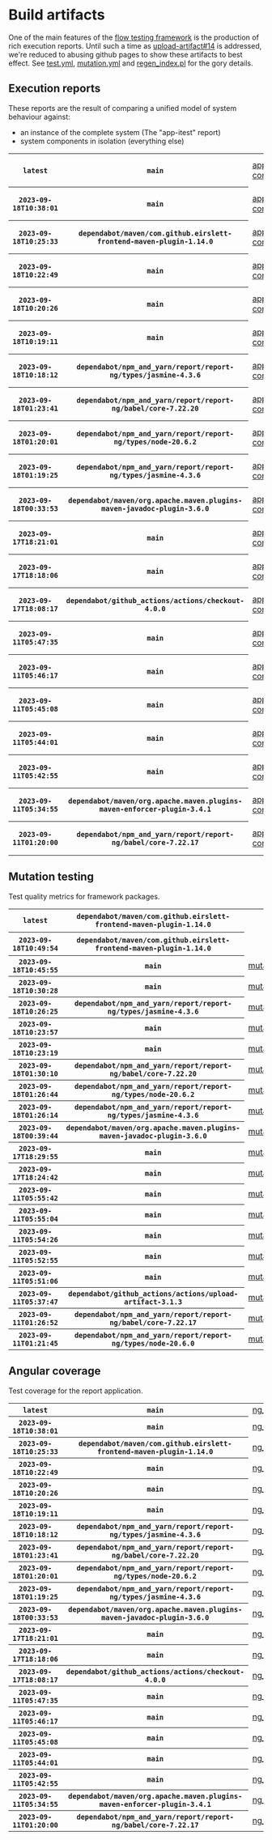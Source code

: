 # Build artifacts

One of the main features of the [flow testing framework](https://github.com/Mastercard/flow) is the production of rich execution reports.
Until such a time as [upload-artifact#14](https://github.com/actions/upload-artifact/issues/14) is addressed, we're reduced to abusing github pages to show these artifacts to best effect.
See [test.yml](https://github.com/Mastercard/flow/blob/main/.github/workflows/test.yml), [mutation.yml](https://github.com/Mastercard/flow/blob/main/.github/workflows/mutation.yml) and [regen_index.pl](https://github.com/Mastercard/flow/blob/pages/regen_index.pl) for the gory details.

## Execution reports

These reports are the result of comparing a unified model of system behaviour against:
 * an instance of the complete system (The "app-itest" report)
 * system components in isolation (everything else)

<!-- start:execution -->
<table>
	<tbody>
		<tr> <th><code>latest</code></th>
			 <th><code>main</code></th>
			<td><a href="execution/latest/example/app-core/target/mctf/latest/index.html">app-core</a></td>
			<td><a href="execution/latest/example/app-histogram/target/mctf/latest/index.html">app-histogram</a></td>
			<td><a href="execution/latest/example/app-itest/target/mctf/latest/index.html">app-itest</a></td>
			<td><a href="execution/latest/example/app-queue/target/mctf/latest/index.html">app-queue</a></td>
			<td><a href="execution/latest/example/app-store/target/mctf/latest/index.html">app-store</a></td>
			<td><a href="execution/latest/example/app-ui/target/mctf/latest/index.html">app-ui</a></td>
			<td><a href="execution/latest/example/app-web-ui/target/mctf/latest/index.html">app-web-ui</a></td>
		</tr>
		<tr> <th><code>2023-09-18T10:38:01</code></th>
			 <th><code>main</code></th>
			<td><a href="execution/1695033481/example/app-core/target/mctf/latest/index.html">app-core</a></td>
			<td><a href="execution/1695033481/example/app-histogram/target/mctf/latest/index.html">app-histogram</a></td>
			<td><a href="execution/1695033481/example/app-itest/target/mctf/latest/index.html">app-itest</a></td>
			<td><a href="execution/1695033481/example/app-queue/target/mctf/latest/index.html">app-queue</a></td>
			<td><a href="execution/1695033481/example/app-store/target/mctf/latest/index.html">app-store</a></td>
			<td><a href="execution/1695033481/example/app-ui/target/mctf/latest/index.html">app-ui</a></td>
			<td><a href="execution/1695033481/example/app-web-ui/target/mctf/latest/index.html">app-web-ui</a></td>
		</tr>
		<tr> <th><code>2023-09-18T10:25:33</code></th>
			 <th><code>dependabot/maven/com.github.eirslett-frontend-maven-plugin-1.14.0</code></th>
			<td><a href="execution/1695032733/example/app-core/target/mctf/latest/index.html">app-core</a></td>
			<td><a href="execution/1695032733/example/app-histogram/target/mctf/latest/index.html">app-histogram</a></td>
			<td><a href="execution/1695032733/example/app-itest/target/mctf/latest/index.html">app-itest</a></td>
			<td><a href="execution/1695032733/example/app-queue/target/mctf/latest/index.html">app-queue</a></td>
			<td><a href="execution/1695032733/example/app-store/target/mctf/latest/index.html">app-store</a></td>
			<td><a href="execution/1695032733/example/app-ui/target/mctf/latest/index.html">app-ui</a></td>
			<td><a href="execution/1695032733/example/app-web-ui/target/mctf/latest/index.html">app-web-ui</a></td>
		</tr>
		<tr> <th><code>2023-09-18T10:22:49</code></th>
			 <th><code>main</code></th>
			<td><a href="execution/1695032569/example/app-core/target/mctf/latest/index.html">app-core</a></td>
			<td><a href="execution/1695032569/example/app-histogram/target/mctf/latest/index.html">app-histogram</a></td>
			<td><a href="execution/1695032569/example/app-itest/target/mctf/latest/index.html">app-itest</a></td>
			<td><a href="execution/1695032569/example/app-queue/target/mctf/latest/index.html">app-queue</a></td>
			<td><a href="execution/1695032569/example/app-store/target/mctf/latest/index.html">app-store</a></td>
			<td><a href="execution/1695032569/example/app-ui/target/mctf/latest/index.html">app-ui</a></td>
			<td><a href="execution/1695032569/example/app-web-ui/target/mctf/latest/index.html">app-web-ui</a></td>
		</tr>
		<tr> <th><code>2023-09-18T10:20:26</code></th>
			 <th><code>main</code></th>
			<td><a href="execution/1695032426/example/app-core/target/mctf/latest/index.html">app-core</a></td>
			<td><a href="execution/1695032426/example/app-histogram/target/mctf/latest/index.html">app-histogram</a></td>
			<td><a href="execution/1695032426/example/app-itest/target/mctf/latest/index.html">app-itest</a></td>
			<td><a href="execution/1695032426/example/app-queue/target/mctf/latest/index.html">app-queue</a></td>
			<td><a href="execution/1695032426/example/app-store/target/mctf/latest/index.html">app-store</a></td>
			<td><a href="execution/1695032426/example/app-ui/target/mctf/latest/index.html">app-ui</a></td>
			<td><a href="execution/1695032426/example/app-web-ui/target/mctf/latest/index.html">app-web-ui</a></td>
		</tr>
		<tr> <th><code>2023-09-18T10:19:11</code></th>
			 <th><code>main</code></th>
			<td><a href="execution/1695032351/example/app-core/target/mctf/latest/index.html">app-core</a></td>
			<td><a href="execution/1695032351/example/app-histogram/target/mctf/latest/index.html">app-histogram</a></td>
			<td><a href="execution/1695032351/example/app-itest/target/mctf/latest/index.html">app-itest</a></td>
			<td><a href="execution/1695032351/example/app-queue/target/mctf/latest/index.html">app-queue</a></td>
			<td><a href="execution/1695032351/example/app-store/target/mctf/latest/index.html">app-store</a></td>
			<td><a href="execution/1695032351/example/app-ui/target/mctf/latest/index.html">app-ui</a></td>
			<td><a href="execution/1695032351/example/app-web-ui/target/mctf/latest/index.html">app-web-ui</a></td>
		</tr>
		<tr> <th><code>2023-09-18T10:18:12</code></th>
			 <th><code>dependabot/npm_and_yarn/report/report-ng/types/jasmine-4.3.6</code></th>
			<td><a href="execution/1695032292/example/app-core/target/mctf/latest/index.html">app-core</a></td>
			<td><a href="execution/1695032292/example/app-histogram/target/mctf/latest/index.html">app-histogram</a></td>
			<td><a href="execution/1695032292/example/app-itest/target/mctf/latest/index.html">app-itest</a></td>
			<td><a href="execution/1695032292/example/app-queue/target/mctf/latest/index.html">app-queue</a></td>
			<td><a href="execution/1695032292/example/app-store/target/mctf/latest/index.html">app-store</a></td>
			<td><a href="execution/1695032292/example/app-ui/target/mctf/latest/index.html">app-ui</a></td>
			<td><a href="execution/1695032292/example/app-web-ui/target/mctf/latest/index.html">app-web-ui</a></td>
		</tr>
		<tr> <th><code>2023-09-18T01:23:41</code></th>
			 <th><code>dependabot/npm_and_yarn/report/report-ng/babel/core-7.22.20</code></th>
			<td><a href="execution/1695000221/example/app-core/target/mctf/latest/index.html">app-core</a></td>
			<td><a href="execution/1695000221/example/app-histogram/target/mctf/latest/index.html">app-histogram</a></td>
			<td><a href="execution/1695000221/example/app-itest/target/mctf/latest/index.html">app-itest</a></td>
			<td><a href="execution/1695000221/example/app-queue/target/mctf/latest/index.html">app-queue</a></td>
			<td><a href="execution/1695000221/example/app-store/target/mctf/latest/index.html">app-store</a></td>
			<td><a href="execution/1695000221/example/app-ui/target/mctf/latest/index.html">app-ui</a></td>
			<td><a href="execution/1695000221/example/app-web-ui/target/mctf/latest/index.html">app-web-ui</a></td>
		</tr>
		<tr> <th><code>2023-09-18T01:20:01</code></th>
			 <th><code>dependabot/npm_and_yarn/report/report-ng/types/node-20.6.2</code></th>
			<td><a href="execution/1695000001/example/app-core/target/mctf/latest/index.html">app-core</a></td>
			<td><a href="execution/1695000001/example/app-histogram/target/mctf/latest/index.html">app-histogram</a></td>
			<td><a href="execution/1695000001/example/app-itest/target/mctf/latest/index.html">app-itest</a></td>
			<td><a href="execution/1695000001/example/app-queue/target/mctf/latest/index.html">app-queue</a></td>
			<td><a href="execution/1695000001/example/app-store/target/mctf/latest/index.html">app-store</a></td>
			<td><a href="execution/1695000001/example/app-ui/target/mctf/latest/index.html">app-ui</a></td>
			<td><a href="execution/1695000001/example/app-web-ui/target/mctf/latest/index.html">app-web-ui</a></td>
		</tr>
		<tr> <th><code>2023-09-18T01:19:25</code></th>
			 <th><code>dependabot/npm_and_yarn/report/report-ng/types/jasmine-4.3.6</code></th>
			<td><a href="execution/1694999965/example/app-core/target/mctf/latest/index.html">app-core</a></td>
			<td><a href="execution/1694999965/example/app-histogram/target/mctf/latest/index.html">app-histogram</a></td>
			<td><a href="execution/1694999965/example/app-itest/target/mctf/latest/index.html">app-itest</a></td>
			<td><a href="execution/1694999965/example/app-queue/target/mctf/latest/index.html">app-queue</a></td>
			<td><a href="execution/1694999965/example/app-store/target/mctf/latest/index.html">app-store</a></td>
			<td><a href="execution/1694999965/example/app-ui/target/mctf/latest/index.html">app-ui</a></td>
			<td><a href="execution/1694999965/example/app-web-ui/target/mctf/latest/index.html">app-web-ui</a></td>
		</tr>
		<tr> <th><code>2023-09-18T00:33:53</code></th>
			 <th><code>dependabot/maven/org.apache.maven.plugins-maven-javadoc-plugin-3.6.0</code></th>
			<td><a href="execution/1694997233/example/app-core/target/mctf/latest/index.html">app-core</a></td>
			<td><a href="execution/1694997233/example/app-histogram/target/mctf/latest/index.html">app-histogram</a></td>
			<td><a href="execution/1694997233/example/app-itest/target/mctf/latest/index.html">app-itest</a></td>
			<td><a href="execution/1694997233/example/app-queue/target/mctf/latest/index.html">app-queue</a></td>
			<td><a href="execution/1694997233/example/app-store/target/mctf/latest/index.html">app-store</a></td>
			<td><a href="execution/1694997233/example/app-ui/target/mctf/latest/index.html">app-ui</a></td>
			<td><a href="execution/1694997233/example/app-web-ui/target/mctf/latest/index.html">app-web-ui</a></td>
		</tr>
		<tr> <th><code>2023-09-17T18:21:01</code></th>
			 <th><code>main</code></th>
			<td><a href="execution/1694974861/example/app-core/target/mctf/latest/index.html">app-core</a></td>
			<td><a href="execution/1694974861/example/app-histogram/target/mctf/latest/index.html">app-histogram</a></td>
			<td><a href="execution/1694974861/example/app-itest/target/mctf/latest/index.html">app-itest</a></td>
			<td><a href="execution/1694974861/example/app-queue/target/mctf/latest/index.html">app-queue</a></td>
			<td><a href="execution/1694974861/example/app-store/target/mctf/latest/index.html">app-store</a></td>
			<td><a href="execution/1694974861/example/app-ui/target/mctf/latest/index.html">app-ui</a></td>
			<td><a href="execution/1694974861/example/app-web-ui/target/mctf/latest/index.html">app-web-ui</a></td>
		</tr>
		<tr> <th><code>2023-09-17T18:18:06</code></th>
			 <th><code>main</code></th>
			<td><a href="execution/1694974686/example/app-core/target/mctf/latest/index.html">app-core</a></td>
			<td><a href="execution/1694974686/example/app-histogram/target/mctf/latest/index.html">app-histogram</a></td>
			<td><a href="execution/1694974686/example/app-itest/target/mctf/latest/index.html">app-itest</a></td>
			<td><a href="execution/1694974686/example/app-queue/target/mctf/latest/index.html">app-queue</a></td>
			<td><a href="execution/1694974686/example/app-store/target/mctf/latest/index.html">app-store</a></td>
			<td><a href="execution/1694974686/example/app-ui/target/mctf/latest/index.html">app-ui</a></td>
			<td><a href="execution/1694974686/example/app-web-ui/target/mctf/latest/index.html">app-web-ui</a></td>
		</tr>
		<tr> <th><code>2023-09-17T18:08:17</code></th>
			 <th><code>dependabot/github_actions/actions/checkout-4.0.0</code></th>
			<td><a href="execution/1694974097/example/app-core/target/mctf/latest/index.html">app-core</a></td>
			<td><a href="execution/1694974097/example/app-histogram/target/mctf/latest/index.html">app-histogram</a></td>
			<td><a href="execution/1694974097/example/app-itest/target/mctf/latest/index.html">app-itest</a></td>
			<td><a href="execution/1694974097/example/app-queue/target/mctf/latest/index.html">app-queue</a></td>
			<td><a href="execution/1694974097/example/app-store/target/mctf/latest/index.html">app-store</a></td>
			<td><a href="execution/1694974097/example/app-ui/target/mctf/latest/index.html">app-ui</a></td>
			<td><a href="execution/1694974097/example/app-web-ui/target/mctf/latest/index.html">app-web-ui</a></td>
		</tr>
		<tr> <th><code>2023-09-11T05:47:35</code></th>
			 <th><code>main</code></th>
			<td><a href="execution/1694411255/example/app-core/target/mctf/latest/index.html">app-core</a></td>
			<td><a href="execution/1694411255/example/app-histogram/target/mctf/latest/index.html">app-histogram</a></td>
			<td><a href="execution/1694411255/example/app-itest/target/mctf/latest/index.html">app-itest</a></td>
			<td><a href="execution/1694411255/example/app-queue/target/mctf/latest/index.html">app-queue</a></td>
			<td><a href="execution/1694411255/example/app-store/target/mctf/latest/index.html">app-store</a></td>
			<td><a href="execution/1694411255/example/app-ui/target/mctf/latest/index.html">app-ui</a></td>
			<td><a href="execution/1694411255/example/app-web-ui/target/mctf/latest/index.html">app-web-ui</a></td>
		</tr>
		<tr> <th><code>2023-09-11T05:46:17</code></th>
			 <th><code>main</code></th>
			<td><a href="execution/1694411177/example/app-core/target/mctf/latest/index.html">app-core</a></td>
			<td><a href="execution/1694411177/example/app-histogram/target/mctf/latest/index.html">app-histogram</a></td>
			<td><a href="execution/1694411177/example/app-itest/target/mctf/latest/index.html">app-itest</a></td>
			<td><a href="execution/1694411177/example/app-queue/target/mctf/latest/index.html">app-queue</a></td>
			<td><a href="execution/1694411177/example/app-store/target/mctf/latest/index.html">app-store</a></td>
			<td><a href="execution/1694411177/example/app-ui/target/mctf/latest/index.html">app-ui</a></td>
			<td><a href="execution/1694411177/example/app-web-ui/target/mctf/latest/index.html">app-web-ui</a></td>
		</tr>
		<tr> <th><code>2023-09-11T05:45:08</code></th>
			 <th><code>main</code></th>
			<td><a href="execution/1694411108/example/app-core/target/mctf/latest/index.html">app-core</a></td>
			<td><a href="execution/1694411108/example/app-histogram/target/mctf/latest/index.html">app-histogram</a></td>
			<td><a href="execution/1694411108/example/app-itest/target/mctf/latest/index.html">app-itest</a></td>
			<td><a href="execution/1694411108/example/app-queue/target/mctf/latest/index.html">app-queue</a></td>
			<td><a href="execution/1694411108/example/app-store/target/mctf/latest/index.html">app-store</a></td>
			<td><a href="execution/1694411108/example/app-ui/target/mctf/latest/index.html">app-ui</a></td>
			<td><a href="execution/1694411108/example/app-web-ui/target/mctf/latest/index.html">app-web-ui</a></td>
		</tr>
		<tr> <th><code>2023-09-11T05:44:01</code></th>
			 <th><code>main</code></th>
			<td><a href="execution/1694411041/example/app-core/target/mctf/latest/index.html">app-core</a></td>
			<td><a href="execution/1694411041/example/app-histogram/target/mctf/latest/index.html">app-histogram</a></td>
			<td><a href="execution/1694411041/example/app-itest/target/mctf/latest/index.html">app-itest</a></td>
			<td><a href="execution/1694411041/example/app-queue/target/mctf/latest/index.html">app-queue</a></td>
			<td><a href="execution/1694411041/example/app-store/target/mctf/latest/index.html">app-store</a></td>
			<td><a href="execution/1694411041/example/app-ui/target/mctf/latest/index.html">app-ui</a></td>
			<td><a href="execution/1694411041/example/app-web-ui/target/mctf/latest/index.html">app-web-ui</a></td>
		</tr>
		<tr> <th><code>2023-09-11T05:42:55</code></th>
			 <th><code>main</code></th>
			<td><a href="execution/1694410975/example/app-core/target/mctf/latest/index.html">app-core</a></td>
			<td><a href="execution/1694410975/example/app-histogram/target/mctf/latest/index.html">app-histogram</a></td>
			<td><a href="execution/1694410975/example/app-itest/target/mctf/latest/index.html">app-itest</a></td>
			<td><a href="execution/1694410975/example/app-queue/target/mctf/latest/index.html">app-queue</a></td>
			<td><a href="execution/1694410975/example/app-store/target/mctf/latest/index.html">app-store</a></td>
			<td><a href="execution/1694410975/example/app-ui/target/mctf/latest/index.html">app-ui</a></td>
			<td><a href="execution/1694410975/example/app-web-ui/target/mctf/latest/index.html">app-web-ui</a></td>
		</tr>
		<tr> <th><code>2023-09-11T05:34:55</code></th>
			 <th><code>dependabot/maven/org.apache.maven.plugins-maven-enforcer-plugin-3.4.1</code></th>
			<td><a href="execution/1694410495/example/app-core/target/mctf/latest/index.html">app-core</a></td>
			<td><a href="execution/1694410495/example/app-histogram/target/mctf/latest/index.html">app-histogram</a></td>
			<td><a href="execution/1694410495/example/app-itest/target/mctf/latest/index.html">app-itest</a></td>
			<td><a href="execution/1694410495/example/app-queue/target/mctf/latest/index.html">app-queue</a></td>
			<td><a href="execution/1694410495/example/app-store/target/mctf/latest/index.html">app-store</a></td>
			<td><a href="execution/1694410495/example/app-ui/target/mctf/latest/index.html">app-ui</a></td>
			<td><a href="execution/1694410495/example/app-web-ui/target/mctf/latest/index.html">app-web-ui</a></td>
		</tr>
		<tr> <th><code>2023-09-11T01:20:00</code></th>
			 <th><code>dependabot/npm_and_yarn/report/report-ng/babel/core-7.22.17</code></th>
			<td><a href="execution/1694395200/example/app-core/target/mctf/latest/index.html">app-core</a></td>
			<td><a href="execution/1694395200/example/app-histogram/target/mctf/latest/index.html">app-histogram</a></td>
			<td><a href="execution/1694395200/example/app-itest/target/mctf/latest/index.html">app-itest</a></td>
			<td><a href="execution/1694395200/example/app-queue/target/mctf/latest/index.html">app-queue</a></td>
			<td><a href="execution/1694395200/example/app-store/target/mctf/latest/index.html">app-store</a></td>
			<td><a href="execution/1694395200/example/app-ui/target/mctf/latest/index.html">app-ui</a></td>
			<td><a href="execution/1694395200/example/app-web-ui/target/mctf/latest/index.html">app-web-ui</a></td>
		</tr>
	</tbody>
</table>
<!-- end:execution -->

## Mutation testing

Test quality metrics for framework packages.

<!-- start:mutation -->
<table>
	<tbody>
		<tr> <th><code>latest</code></th>
			 <th><code>dependabot/maven/com.github.eirslett-frontend-maven-plugin-1.14.0</code></th>
			<td></td>
			<td><a href="mutation/latest/mutation_report/index.html">mutation_report</a></td>
			<td><a href="mutation/latest/project_mutation_reports/api/target/pit-reports/index.html">project_mutation_reports/api/target/pit-reports</a></td>
			<td><a href="mutation/latest/project_mutation_reports/message/message-core/target/pit-reports/index.html">project_mutation_reports/message/message-core/target/pit-reports</a></td>
			<td><a href="mutation/latest/project_mutation_reports/message/message-http/target/pit-reports/index.html">project_mutation_reports/message/message-http/target/pit-reports</a></td>
			<td><a href="mutation/latest/project_mutation_reports/message/message-json/target/pit-reports/index.html">project_mutation_reports/message/message-json/target/pit-reports</a></td>
			<td><a href="mutation/latest/project_mutation_reports/message/message-sql/target/pit-reports/index.html">project_mutation_reports/message/message-sql/target/pit-reports</a></td>
			<td><a href="mutation/latest/project_mutation_reports/message/message-text/target/pit-reports/index.html">project_mutation_reports/message/message-text/target/pit-reports</a></td>
		</tr>
		<tr> <th><code>2023-09-18T10:49:54</code></th>
			 <th><code>dependabot/maven/com.github.eirslett-frontend-maven-plugin-1.14.0</code></th>
			<td></td>
			<td><a href="mutation/1695034194/mutation_report/index.html">mutation_report</a></td>
			<td><a href="mutation/1695034194/project_mutation_reports/api/target/pit-reports/index.html">project_mutation_reports/api/target/pit-reports</a></td>
			<td><a href="mutation/1695034194/project_mutation_reports/message/message-core/target/pit-reports/index.html">project_mutation_reports/message/message-core/target/pit-reports</a></td>
			<td><a href="mutation/1695034194/project_mutation_reports/message/message-http/target/pit-reports/index.html">project_mutation_reports/message/message-http/target/pit-reports</a></td>
			<td><a href="mutation/1695034194/project_mutation_reports/message/message-json/target/pit-reports/index.html">project_mutation_reports/message/message-json/target/pit-reports</a></td>
			<td><a href="mutation/1695034194/project_mutation_reports/message/message-sql/target/pit-reports/index.html">project_mutation_reports/message/message-sql/target/pit-reports</a></td>
			<td><a href="mutation/1695034194/project_mutation_reports/message/message-text/target/pit-reports/index.html">project_mutation_reports/message/message-text/target/pit-reports</a></td>
		</tr>
		<tr> <th><code>2023-09-18T10:45:55</code></th>
			 <th><code>main</code></th>
			<td><a href="mutation/1695033955/mutation_report/index.html">mutation</a></td>
			<td></td>
			<td></td>
			<td></td>
			<td></td>
			<td></td>
			<td></td>
			<td></td>
		</tr>
		<tr> <th><code>2023-09-18T10:30:28</code></th>
			 <th><code>main</code></th>
			<td><a href="mutation/1695033028/mutation_report/index.html">mutation</a></td>
			<td></td>
			<td></td>
			<td></td>
			<td></td>
			<td></td>
			<td></td>
			<td></td>
		</tr>
		<tr> <th><code>2023-09-18T10:26:25</code></th>
			 <th><code>dependabot/npm_and_yarn/report/report-ng/types/jasmine-4.3.6</code></th>
			<td><a href="mutation/1695032785/mutation_report/index.html">mutation</a></td>
			<td></td>
			<td></td>
			<td></td>
			<td></td>
			<td></td>
			<td></td>
			<td></td>
		</tr>
		<tr> <th><code>2023-09-18T10:23:57</code></th>
			 <th><code>main</code></th>
			<td><a href="mutation/1695032637/mutation_report/index.html">mutation</a></td>
			<td></td>
			<td></td>
			<td></td>
			<td></td>
			<td></td>
			<td></td>
			<td></td>
		</tr>
		<tr> <th><code>2023-09-18T10:23:19</code></th>
			 <th><code>main</code></th>
			<td><a href="mutation/1695032599/mutation_report/index.html">mutation</a></td>
			<td></td>
			<td></td>
			<td></td>
			<td></td>
			<td></td>
			<td></td>
			<td></td>
		</tr>
		<tr> <th><code>2023-09-18T01:30:10</code></th>
			 <th><code>dependabot/npm_and_yarn/report/report-ng/babel/core-7.22.20</code></th>
			<td><a href="mutation/1695000610/mutation_report/index.html">mutation</a></td>
			<td></td>
			<td></td>
			<td></td>
			<td></td>
			<td></td>
			<td></td>
			<td></td>
		</tr>
		<tr> <th><code>2023-09-18T01:26:44</code></th>
			 <th><code>dependabot/npm_and_yarn/report/report-ng/types/node-20.6.2</code></th>
			<td><a href="mutation/1695000404/mutation_report/index.html">mutation</a></td>
			<td></td>
			<td></td>
			<td></td>
			<td></td>
			<td></td>
			<td></td>
			<td></td>
		</tr>
		<tr> <th><code>2023-09-18T01:26:14</code></th>
			 <th><code>dependabot/npm_and_yarn/report/report-ng/types/jasmine-4.3.6</code></th>
			<td><a href="mutation/1695000374/mutation_report/index.html">mutation</a></td>
			<td></td>
			<td></td>
			<td></td>
			<td></td>
			<td></td>
			<td></td>
			<td></td>
		</tr>
		<tr> <th><code>2023-09-18T00:39:44</code></th>
			 <th><code>dependabot/maven/org.apache.maven.plugins-maven-javadoc-plugin-3.6.0</code></th>
			<td><a href="mutation/1694997584/mutation_report/index.html">mutation</a></td>
			<td></td>
			<td></td>
			<td></td>
			<td></td>
			<td></td>
			<td></td>
			<td></td>
		</tr>
		<tr> <th><code>2023-09-17T18:29:55</code></th>
			 <th><code>main</code></th>
			<td><a href="mutation/1694975395/mutation_report/index.html">mutation</a></td>
			<td></td>
			<td></td>
			<td></td>
			<td></td>
			<td></td>
			<td></td>
			<td></td>
		</tr>
		<tr> <th><code>2023-09-17T18:24:42</code></th>
			 <th><code>main</code></th>
			<td><a href="mutation/1694975082/mutation_report/index.html">mutation</a></td>
			<td></td>
			<td></td>
			<td></td>
			<td></td>
			<td></td>
			<td></td>
			<td></td>
		</tr>
		<tr> <th><code>2023-09-11T05:55:42</code></th>
			 <th><code>main</code></th>
			<td><a href="mutation/1694411742/mutation_report/index.html">mutation</a></td>
			<td></td>
			<td></td>
			<td></td>
			<td></td>
			<td></td>
			<td></td>
			<td></td>
		</tr>
		<tr> <th><code>2023-09-11T05:55:04</code></th>
			 <th><code>main</code></th>
			<td><a href="mutation/1694411704/mutation_report/index.html">mutation</a></td>
			<td></td>
			<td></td>
			<td></td>
			<td></td>
			<td></td>
			<td></td>
			<td></td>
		</tr>
		<tr> <th><code>2023-09-11T05:54:26</code></th>
			 <th><code>main</code></th>
			<td><a href="mutation/1694411666/mutation_report/index.html">mutation</a></td>
			<td></td>
			<td></td>
			<td></td>
			<td></td>
			<td></td>
			<td></td>
			<td></td>
		</tr>
		<tr> <th><code>2023-09-11T05:52:55</code></th>
			 <th><code>main</code></th>
			<td><a href="mutation/1694411575/mutation_report/index.html">mutation</a></td>
			<td></td>
			<td></td>
			<td></td>
			<td></td>
			<td></td>
			<td></td>
			<td></td>
		</tr>
		<tr> <th><code>2023-09-11T05:51:06</code></th>
			 <th><code>main</code></th>
			<td><a href="mutation/1694411466/mutation_report/index.html">mutation</a></td>
			<td></td>
			<td></td>
			<td></td>
			<td></td>
			<td></td>
			<td></td>
			<td></td>
		</tr>
		<tr> <th><code>2023-09-11T05:37:47</code></th>
			 <th><code>dependabot/github_actions/actions/upload-artifact-3.1.3</code></th>
			<td><a href="mutation/1694410667/mutation_report/index.html">mutation</a></td>
			<td></td>
			<td></td>
			<td></td>
			<td></td>
			<td></td>
			<td></td>
			<td></td>
		</tr>
		<tr> <th><code>2023-09-11T01:26:52</code></th>
			 <th><code>dependabot/npm_and_yarn/report/report-ng/babel/core-7.22.17</code></th>
			<td><a href="mutation/1694395612/mutation_report/index.html">mutation</a></td>
			<td></td>
			<td></td>
			<td></td>
			<td></td>
			<td></td>
			<td></td>
			<td></td>
		</tr>
		<tr> <th><code>2023-09-11T01:21:45</code></th>
			 <th><code>dependabot/npm_and_yarn/report/report-ng/types/node-20.6.0</code></th>
			<td><a href="mutation/1694395305/mutation_report/index.html">mutation</a></td>
			<td></td>
			<td></td>
			<td></td>
			<td></td>
			<td></td>
			<td></td>
			<td></td>
		</tr>
	</tbody>
</table>
<!-- end:mutation -->

## Angular coverage

Test coverage for the report application.

<!-- start:ng_coverage -->
<table>
	<tbody>
		<tr> <th><code>latest</code></th>
			 <th><code>main</code></th>
			<td><a href="ng_coverage/latest/report/index.html">ng_coverage</a></td>
		</tr>
		<tr> <th><code>2023-09-18T10:38:01</code></th>
			 <th><code>main</code></th>
			<td><a href="ng_coverage/1695033481/report/index.html">ng_coverage</a></td>
		</tr>
		<tr> <th><code>2023-09-18T10:25:33</code></th>
			 <th><code>dependabot/maven/com.github.eirslett-frontend-maven-plugin-1.14.0</code></th>
			<td><a href="ng_coverage/1695032733/report/index.html">ng_coverage</a></td>
		</tr>
		<tr> <th><code>2023-09-18T10:22:49</code></th>
			 <th><code>main</code></th>
			<td><a href="ng_coverage/1695032569/report/index.html">ng_coverage</a></td>
		</tr>
		<tr> <th><code>2023-09-18T10:20:26</code></th>
			 <th><code>main</code></th>
			<td><a href="ng_coverage/1695032426/report/index.html">ng_coverage</a></td>
		</tr>
		<tr> <th><code>2023-09-18T10:19:11</code></th>
			 <th><code>main</code></th>
			<td><a href="ng_coverage/1695032351/report/index.html">ng_coverage</a></td>
		</tr>
		<tr> <th><code>2023-09-18T10:18:12</code></th>
			 <th><code>dependabot/npm_and_yarn/report/report-ng/types/jasmine-4.3.6</code></th>
			<td><a href="ng_coverage/1695032292/report/index.html">ng_coverage</a></td>
		</tr>
		<tr> <th><code>2023-09-18T01:23:41</code></th>
			 <th><code>dependabot/npm_and_yarn/report/report-ng/babel/core-7.22.20</code></th>
			<td><a href="ng_coverage/1695000221/report/index.html">ng_coverage</a></td>
		</tr>
		<tr> <th><code>2023-09-18T01:20:01</code></th>
			 <th><code>dependabot/npm_and_yarn/report/report-ng/types/node-20.6.2</code></th>
			<td><a href="ng_coverage/1695000001/report/index.html">ng_coverage</a></td>
		</tr>
		<tr> <th><code>2023-09-18T01:19:25</code></th>
			 <th><code>dependabot/npm_and_yarn/report/report-ng/types/jasmine-4.3.6</code></th>
			<td><a href="ng_coverage/1694999965/report/index.html">ng_coverage</a></td>
		</tr>
		<tr> <th><code>2023-09-18T00:33:53</code></th>
			 <th><code>dependabot/maven/org.apache.maven.plugins-maven-javadoc-plugin-3.6.0</code></th>
			<td><a href="ng_coverage/1694997233/report/index.html">ng_coverage</a></td>
		</tr>
		<tr> <th><code>2023-09-17T18:21:01</code></th>
			 <th><code>main</code></th>
			<td><a href="ng_coverage/1694974861/report/index.html">ng_coverage</a></td>
		</tr>
		<tr> <th><code>2023-09-17T18:18:06</code></th>
			 <th><code>main</code></th>
			<td><a href="ng_coverage/1694974686/report/index.html">ng_coverage</a></td>
		</tr>
		<tr> <th><code>2023-09-17T18:08:17</code></th>
			 <th><code>dependabot/github_actions/actions/checkout-4.0.0</code></th>
			<td><a href="ng_coverage/1694974097/report/index.html">ng_coverage</a></td>
		</tr>
		<tr> <th><code>2023-09-11T05:47:35</code></th>
			 <th><code>main</code></th>
			<td><a href="ng_coverage/1694411255/report/index.html">ng_coverage</a></td>
		</tr>
		<tr> <th><code>2023-09-11T05:46:17</code></th>
			 <th><code>main</code></th>
			<td><a href="ng_coverage/1694411177/report/index.html">ng_coverage</a></td>
		</tr>
		<tr> <th><code>2023-09-11T05:45:08</code></th>
			 <th><code>main</code></th>
			<td><a href="ng_coverage/1694411108/report/index.html">ng_coverage</a></td>
		</tr>
		<tr> <th><code>2023-09-11T05:44:01</code></th>
			 <th><code>main</code></th>
			<td><a href="ng_coverage/1694411041/report/index.html">ng_coverage</a></td>
		</tr>
		<tr> <th><code>2023-09-11T05:42:55</code></th>
			 <th><code>main</code></th>
			<td><a href="ng_coverage/1694410975/report/index.html">ng_coverage</a></td>
		</tr>
		<tr> <th><code>2023-09-11T05:34:55</code></th>
			 <th><code>dependabot/maven/org.apache.maven.plugins-maven-enforcer-plugin-3.4.1</code></th>
			<td><a href="ng_coverage/1694410495/report/index.html">ng_coverage</a></td>
		</tr>
		<tr> <th><code>2023-09-11T01:20:00</code></th>
			 <th><code>dependabot/npm_and_yarn/report/report-ng/babel/core-7.22.17</code></th>
			<td><a href="ng_coverage/1694395200/report/index.html">ng_coverage</a></td>
		</tr>
	</tbody>
</table>
<!-- end:ng_coverage -->